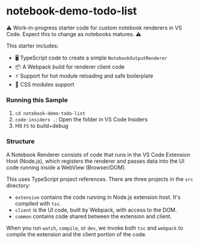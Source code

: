 # notebook-demo-todo-list

⚠️ Work-in-progress starter code for custom notebook renderers in VS Code. Expect this to change as notebooks matures. ⚠️

This starter includes:

- 🖥️ TypeScript code to create a simple `NotebookOutputRenderer`
- 📦 A Webpack build for renderer client code
- ⚡ Support for hot module reloading and safe boilerplate
- 🎨 CSS modules support

### Running this Sample

1.  `cd notebook-demo-todo-list`
1.  `code-insiders .`: Open the folder in VS Code Insiders
1.  Hit `F5` to build+debug

### Structure

A Notebook Renderer consists of code that runs in the VS Code Extension Host (Node.js), which registers the renderer and passes data into the UI code running inside a WebView (Browser/DOM).

This uses TypeScript project references. There are three projects in the `src` directory:

- `extension` contains the code running in Node.js extension host. It's compiled with `tsc`.
- `client` is the UI code, built by Webpack, with access to the DOM.
- `common` contains code shared between the extension and client.

When you run `watch`, `compile`, or `dev`, we invoke both `tsc` and `webpack` to compile the extension and the client portion of the code.
